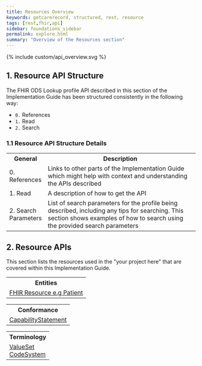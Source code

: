 ```yaml
---
title: Resources Overview
keywords: getcarerecord, structured, rest, resource
tags: [rest,fhir,api]
sidebar: foundations_sidebar
permalink: explore.html
summary: "Overview of the Resources section"
---
```


{% include custom/api_overview.svg %}

## 1. Resource API Structure ##

The FHIR ODS Lookup profile API described in this section of the Implementation Guide has been structured consistently in the following way:
- `0.` References
- `1.` Read
- `2.` Search

### 1.1 Resource API Structure Details ###

<table style="min-width:100%;width:100%">
<tr id="clinical">
<th style="width:20%;">General</th>
<th style="width:80%;">Description </th>
</tr>
<tr>
<td>0. References</td>
<td>Links to other parts of the Implementation Guide which might help with context and understanding the APIs described</td>
</tr>
<tr>
<td>1. Read</td>
<td>A description of how to get the API</td>
</tr>
<tr>
<td>2. Search Parameters</td>
<td>List of search parameters for the profile being described, including any tips for searching. This section shows examples of how to search using the provided search parameters</td>
</tr>
</table>

## 2. Resource APIs ##
This section lists the resources used in the "your project here" that are covered within this Implementation Guide.


<table style="min-width:100%;width:100%">

<tr>
<th>Entities</th>
</tr>
<tr>
<td><a href="restfulapis_identification_organization.html">FHIR Resource e.g Patient</a></td>
</tr>
</table>

<table style="min-width:100%;width:100%">
<th>Conformance</th>

<tr>
<td><a href="api_foundation_capabilitystatement.html">CapabilityStatement</a></td>
</tr>
</table>

<table style="min-width:100%;width:100%">
<th>Terminology</th>

<tr>
<td><a href="api_foundation_valueset.html">ValueSet</a> <br>
<a href="api_foundation_codesystem.html">CodeSystem</a></td>
</tr>
</table>

